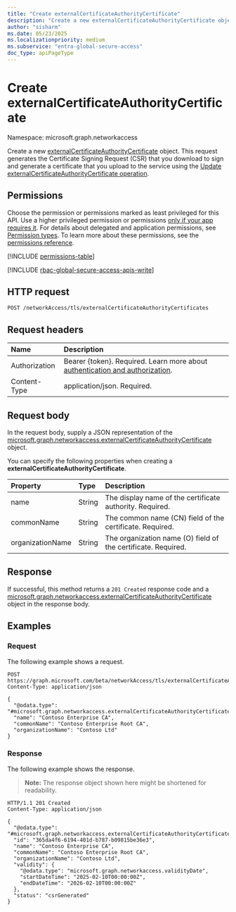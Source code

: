 ```yaml
---
title: "Create externalCertificateAuthorityCertificate"
description: "Create a new externalCertificateAuthorityCertificate object."
author: "sisharm"
ms.date: 05/23/2025
ms.localizationpriority: medium
ms.subservice: "entra-global-secure-access"
doc_type: apiPageType
---
```


# Create externalCertificateAuthorityCertificate

Namespace: microsoft.graph.networkaccess

Create a new [externalCertificateAuthorityCertificate](../resources/networkaccess-externalcertificateauthoritycertificate.md) object. This request generates the Certificate Signing Request (CSR) that you download to sign and generate a certificate that you upload to the service using the [Update externalCertificateAuthorityCertificate operation](../api/networkaccess-externalcertificateauthoritycertificate-update.md).

## Permissions

Choose the permission or permissions marked as least privileged for this API. Use a higher privileged permission or permissions [only if your app requires it](/graph/permissions-overview#best-practices-for-using-microsoft-graph-permissions). For details about delegated and application permissions, see [Permission types](/graph/permissions-overview#permission-types). To learn more about these permissions, see the [permissions reference](/graph/permissions-reference).

<!-- {
  "blockType": "permissions",
  "name": "networkaccess-tlstermination-post-externalcertificateauthoritycertificates-permissions"
}
-->
[!INCLUDE [permissions-table](../includes/permissions/networkaccess-tlstermination-post-externalcertificateauthoritycertificates-permissions.md)]

[!INCLUDE [rbac-global-secure-access-apis-write](../includes/rbac-for-apis/rbac-global-secure-access-apis-write.md)]

## HTTP request

<!-- {
  "blockType": "ignored"
}
-->
``` http
POST /networkAccess/tls/externalCertificateAuthorityCertificates
```

## Request headers

|Name|Description|
|:---|:---|
|Authorization|Bearer {token}. Required. Learn more about [authentication and authorization](/graph/auth/auth-concepts).|
|Content-Type|application/json. Required.|

## Request body

In the request body, supply a JSON representation of the [microsoft.graph.networkaccess.externalCertificateAuthorityCertificate](../resources/networkaccess-externalcertificateauthoritycertificate.md) object.

You can specify the following properties when creating a **externalCertificateAuthorityCertificate**.

|Property|Type|Description|
|:---|:---|:---|
|name|String|The display name of the certificate authority. Required.|
|commonName|String|The common name (CN) field of the certificate. Required.|
|organizationName|String|The organization name (O) field of the certificate. Required.|

## Response

If successful, this method returns a `201 Created` response code and a [microsoft.graph.networkaccess.externalCertificateAuthorityCertificate](../resources/networkaccess-externalcertificateauthoritycertificate.md) object in the response body.

## Examples

### Request

The following example shows a request.
<!-- {
  "blockType": "request",
  "name": "create_externalcertificateauthoritycertificate_from_"
}
-->
``` http
POST https://graph.microsoft.com/beta/networkAccess/tls/externalCertificateAuthorityCertificates
Content-Type: application/json

{
  "@odata.type": "#microsoft.graph.networkaccess.externalCertificateAuthorityCertificate",
  "name": "Contoso Enterprise CA",
  "commonName": "Contoso Enterprise Root CA",
  "organizationName": "Contoso Ltd"
}
```

### Response

The following example shows the response.
>**Note:** The response object shown here might be shortened for readability.
<!-- {
  "blockType": "response",
  "truncated": true,
  "@odata.type": "microsoft.graph.networkaccess.externalCertificateAuthorityCertificate"
}
-->
``` http
HTTP/1.1 201 Created
Content-Type: application/json

{
  "@odata.type": "#microsoft.graph.networkaccess.externalCertificateAuthorityCertificate",
  "id": "365da4f6-6194-401d-b787-b09815be36e3",
  "name": "Contoso Enterprise CA",
  "commonName": "Contoso Enterprise Root CA",
  "organizationName": "Contoso Ltd",
  "validity": {
    "@odata.type": "microsoft.graph.networkaccess.validityDate",
    "startDateTime": "2025-02-10T00:00:00Z",
    "endDateTime": "2026-02-10T00:00:00Z"
  },
  "status": "csrGenerated"
}
```
